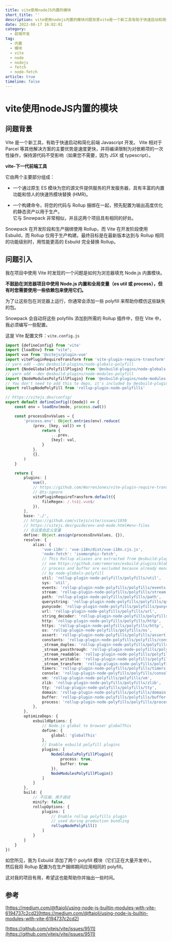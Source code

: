 ```yaml
---
title: vite使用nodeJS内置的模块
short_title: ''
description: vite使用nodejs内置的模块问题背景vite是一个新工具有助于快速启动和简化前端javascript开发。vite相对于parcel等其他解决方案的主要优势是速度更快并将编译限制为对依赖项的一次性操作保持源代码不受影响（如果您不需要因为jsx或typescript）。vite下一代前端工具它由两个主要部分组成_一个通过原生es模块为您的源文件提供服务的开发服务器具有丰富的内置功能和惊人的快速热模块替换(hmr)。一个构建命令将您的代码与rollup捆绑在一起预先配置为输出高度优化的静态资产以用于生产
date: 2022-08-17 16:02:01
category:
  - 前端开发
tag:
  - 内置
  - 模块
  - vite
  - node
  - nodejs
  - fetch
  - node-fetch
article: true
timeline: false
---
```

# vite使用nodeJS内置的模块



## 问题背景

Vite 是一个新工具，有助于快速启动和简化前端 Javascript 开发。 Vite 相对于 Parcel 等其他解决方案的主要优势是速度更快，并将编译限制为对依赖项的一次性操作，保持源代码不受影响（如果您不需要，因为 JSX 或 typescript）。

**vite-下一代前端工具**

它由两个主要部分组成：

* 一个通过原生 ES 模块为您的源文件提供服务的开发服务器，具有丰富的内置功能和惊人的快速热模块替换 (HMR)。

* 一个构建命令，将您的代码与 Rollup 捆绑在一起，预先配置为输出高度优化的静态资产以用于生产。  
  它与 Snowpack 非常相似，并且这两个项目具有相同的好处。

Snowpack 在开发阶段和生产捆绑使用 Rollup，而 Vite 在开发阶段使用 Esbuild，而 Rollup 仅用于生产构建。最终目标是在最新版本达到与 Rollup 相同的功能级别时，用性能更高的 Esbuild 完全替换 Rollup。

## 问题引入

我在项目中使用 Vite 时发现的一个问题是如何为浏览器填充 Node.js 内置模块。

**不鼓励在浏览器项目中使用 Node.js 内置和全局变量（es util 或 process），但有时您需要使用一些依赖包来使用它们。**

为了让这些包在浏览器上运行，你通常会添加一些 polyfill 来帮助你模仿这些缺失的包。

Snowpack 会自动将这些 polyfills 添加到所需的 Rollup 插件中，但在 Vite 中，我必须编写一些配置。

这是 Vite 配置文件：`vite.config.js`

```ts
import {defineConfig} from 'vite'
import {loadEnv} from "vite";
import vue from '@vitejs/plugin-vue'
import vitePluginRequireTransform from 'vite-plugin-require-transform';
// yarn add --dev @esbuild-plugins/node-globals-polyfill
import {NodeGlobalsPolyfillPlugin} from '@esbuild-plugins/node-globals-polyfill'
// yarn add --dev @esbuild-plugins/node-modules-polyfill
import {NodeModulesPolyfillPlugin} from '@esbuild-plugins/node-modules-polyfill'
// You don't need to add this to deps, it's included by @esbuild-plugins/node-modules-polyfill
import rollupNodePolyFill from 'rollup-plugin-node-polyfills'

// https://vitejs.dev/config/
export default defineConfig(({mode}) => {
    const env = loadEnv(mode, process.cwd())

    const processEnvValues = {
        'process.env': Object.entries(env).reduce(
            (prev, [key, val]) => {
                return {
                    ...prev,
                    [key]: val,
                }
            },
            {},
        )
    }

    return {
        plugins: [
            vue(),
            // https://github.com/WarrenJones/vite-plugin-require-transform/issues/10
            // @ts-ignore
            vitePluginRequireTransform.default({
                fileRegex: /.ts$|.vue$/
            }),
        ],
        base: './',
        // https://github.com/vitejs/vite/issues/1930
        // https://vitejs.dev/guide/env-and-mode.html#env-files
        // 在这里自定义变量
        define: Object.assign(processEnvValues, {}),
        resolve: {
            alias: {
                'vue-i18n': 'vue-i18n/dist/vue-i18n.cjs.js',
                'node-fetch': 'isomorphic-fetch',
                // This Rollup aliases are extracted from @esbuild-plugins/node-modules-polyfill,
                // see https://github.com/remorses/esbuild-plugins/blob/master/node-modules-polyfill/src/polyfills.ts
                // process and buffer are excluded because already managed
                // by node-globals-polyfill
                util: 'rollup-plugin-node-polyfills/polyfills/util',
                sys: 'util',
                events: 'rollup-plugin-node-polyfills/polyfills/events',
                stream: 'rollup-plugin-node-polyfills/polyfills/stream',
                path: 'rollup-plugin-node-polyfills/polyfills/path',
                querystring: 'rollup-plugin-node-polyfills/polyfills/qs',
                punycode: 'rollup-plugin-node-polyfills/polyfills/punycode',
                url: 'rollup-plugin-node-polyfills/polyfills/url',
                string_decoder: 'rollup-plugin-node-polyfills/polyfills/string-decoder',
                http: 'rollup-plugin-node-polyfills/polyfills/http',
                https: 'rollup-plugin-node-polyfills/polyfills/http',
                os: 'rollup-plugin-node-polyfills/polyfills/os',
                assert: 'rollup-plugin-node-polyfills/polyfills/assert',
                constants: 'rollup-plugin-node-polyfills/polyfills/constants',
                _stream_duplex: 'rollup-plugin-node-polyfills/polyfills/readable-stream/duplex',
                _stream_passthrough: 'rollup-plugin-node-polyfills/polyfills/readable-stream/passthrough',
                _stream_readable: 'rollup-plugin-node-polyfills/polyfills/readable-stream/readable',
                _stream_writable: 'rollup-plugin-node-polyfills/polyfills/readable-stream/writable',
                _stream_transform: 'rollup-plugin-node-polyfills/polyfills/readable-stream/transform',
                timers: 'rollup-plugin-node-polyfills/polyfills/timers',
                console: 'rollup-plugin-node-polyfills/polyfills/console',
                vm: 'rollup-plugin-node-polyfills/polyfills/vm',
                zlib: 'rollup-plugin-node-polyfills/polyfills/zlib',
                tty: 'rollup-plugin-node-polyfills/polyfills/tty',
                domain: 'rollup-plugin-node-polyfills/polyfills/domain',
                buffer: 'rollup-plugin-node-polyfills/polyfills/buffer-es6', // add buffer
                process: 'rollup-plugin-node-polyfills/polyfills/process-es6', // add process
            },
        },
        optimizeDeps: {
            esbuildOptions: {
                // Node.js global to browser globalThis
                define: {
                    global: 'globalThis'
                },
                // Enable esbuild polyfill plugins
                plugins: [
                    NodeGlobalsPolyfillPlugin({
                        process: true,
                        buffer: true
                    }),
                    NodeModulesPolyfillPlugin()
                ]
            }
        },
        build: {
            // 不压缩，用于调试
            minify: false,
            rollupOptions: {
                plugins: [
                    // Enable rollup polyfills plugin
                    // used during production bundling
                    rollupNodePolyFill()
                ]
            }
        }
    }
})
```

如您所见，我为 Esbuild 添加了两个 polyfill 模块（它们正在大量开发中）。  
然后我将 Rollup 配置为在生产捆绑期间应用相同的 polyfill。

这对我的项目有用，希望这也能帮助你并抽出一些时间。

## 参考

[https://medium.com/@ftaioli/using-node-js-builtin-modules-with-vite-6194737c2cd2](https://medium.com/@ftaioli/using-node-js-builtin-modules-with-vite-6194737c2cd2)

[https://github.com/vitejs/vite/issues/9511](https://github.com/vitejs/vite/issues/9511)